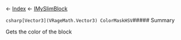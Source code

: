 ← [Index](Api-Index) ← [IMySlimBlock](VRage.Game.ModAPI.Ingame.IMySlimBlock)

```csharp[Vector3](VRageMath.Vector3) ColorMaskHSV```##### Summary

Gets the color of the block

